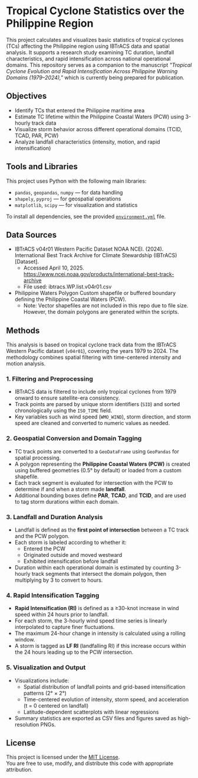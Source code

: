 # Tropical Cyclone Statistics over the Philippine Region

This project calculates and visualizes basic statistics of tropical cyclones (TCs) affecting the Philippine region using IBTrACS data and spatial analysis. It supports a research study examining TC duration, landfall characteristics, and rapid intensification across national operational domains. This repository serves as a companion to the manuscript *"Tropical Cyclone Evolution and Rapid Intensification Across Philippine Warning Domains (1979–2024),"* which is currently being prepared for publication.


## Objectives

- Identify TCs that entered the Philippine maritime area
- Estimate TC lifetime within the Philippine Coastal Waters (PCW) using 3-hourly track data
- Visualize storm behavior across different operational domains (TCID, TCAD, PAR, PCW)
- Analyze landfall characteristics (intensity, motion, and rapid intensification)

## Tools and Libraries

This project uses Python with the following main libraries:

- `pandas`, `geopandas`, `numpy` — for data handling
- `shapely`, `pyproj` — for geospatial operations
- `matplotlib`, `scipy` — for visualization and statistics

To install all dependencies, see the provided [`environment.yml`](./environment.yml) file.


## Data Sources
- IBTrACS v04r01 Western Pacific Dataset
NOAA NCEI. (2024). International Best Track Archive for Climate Stewardship (IBTrACS) [Dataset].
  - Accessed April 10, 2025. https://www.ncei.noaa.gov/products/international-best-track-archive
  - File used: ibtracs.WP.list.v04r01.csv
- Philippine Waters Polygon
Custom shapefile or buffered boundary defining the Philippine Coastal Waters (PCW).
  - Note: Vector shapefiles are not included in this repo due to file size. However, the domain polygons are generated within the scripts.

## Methods

This analysis is based on tropical cyclone track data from the IBTrACS Western Pacific dataset (`v04r01`), covering the years 1979 to 2024. The methodology combines spatial filtering with time-centered intensity and motion analysis.

### 1. Filtering and Preprocessing
- IBTrACS data is filtered to include only tropical cyclones from 1979 onward to ensure satellite-era consistency.
- Track points are parsed by unique storm identifiers (`SID`) and sorted chronologically using the `ISO_TIME` field.
- Key variables such as wind speed (`WMO_WIND`), storm direction, and storm speed are cleaned and converted to numeric values as needed.

### 2. Geospatial Conversion and Domain Tagging
- TC track points are converted to a `GeoDataFrame` using `GeoPandas` for spatial processing.
- A polygon representing the **Philippine Coastal Waters (PCW)** is created using buffered geometries (0.5° by default) or loaded from a custom shapefile.
- Each track segment is evaluated for intersection with the PCW to determine if and when a storm made **landfall**.
- Additional bounding boxes define **PAR**, **TCAD**, and **TCID**, and are used to tag storm durations within each domain.

### 3. Landfall and Duration Analysis
- Landfall is defined as the **first point of intersection** between a TC track and the PCW polygon.
- Each storm is labeled according to whether it:
  - Entered the PCW
  - Originated outside and moved westward
  - Exhibited intensification before landfall
- Duration within each operational domain is estimated by counting 3-hourly track segments that intersect the domain polygon, then multiplying by 3 to convert to hours.

### 4. Rapid Intensification Tagging
- **Rapid Intensification (RI)** is defined as a ≥30-knot increase in wind speed within 24 hours prior to landfall.
- For each storm, the 3-hourly wind speed time series is linearly interpolated to capture finer fluctuations.
- The maximum 24-hour change in intensity is calculated using a rolling window.
- A storm is tagged as **LF RI** (landfalling RI) if this increase occurs within the 24 hours leading up to the PCW intersection.

### 5. Visualization and Output
- Visualizations include:
  - Spatial distribution of landfall points and grid-based intensification patterns (2° × 2°)
  - Time-centered evolution of intensity, storm speed, and acceleration (t = 0 centered on landfall)
  - Latitude-dependent scatterplots with linear regressions
- Summary statistics are exported as CSV files and figures saved as high-resolution PNGs.

## License

This project is licensed under the [MIT License](LICENSE).  
You are free to use, modify, and distribute this code with appropriate attribution.
